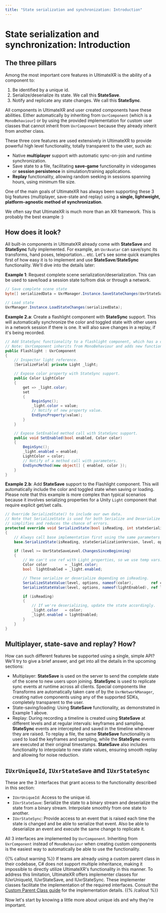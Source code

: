 ```yaml
---
title: "State serialization and synchronization: Introduction"
---
```


# State serialization and synchronization: Introduction

## The three pillars

Among the most important core features in UltimateXR is the ability of a component to:

1) Be identified by a unique id.
2) Serialize/deserialize its state. We call this **StateSave**.
3) Notify and replicate any state changes. We call this **StateSync**.

All components in UltimateXR and user created components have these abilities. Either automatically by inheriting from `UxrComponent` (which is a `MonoBehaviour`) or by using the provided implementation for custom user classes that cannot inherit from `UxrComponent` because they already inherit from another class.

These three core features are used extensively in UltimateXR to provide powerful high level functionality, totally transparent to the user, such as:

- Native **multiplayer** support with automatic sync-on-join and runtime synchronization.
- Save state to a file, facilitating **save-game** functionality in videogames or **session persistence** in simulation/training applications.
- **Replay** functionality, allowing random seeking in sessions spanning hours, using minimum file size.

One of the main goals of UltimateXR has always been supporting these 3 big features (multiplayer, save-state and replay) using a **single, lightweight, platform-agnostic method of synchronization**.

We often say that UltimateXR is much more than an XR framework. This is probably the best example :)

## How does it look?

All built-in components in UltimateXR already come with **StateSave** and **StateSync** fully implemented. For example, an `UxrAvatar` can save/sync its transforms, hand poses, teleportation... etc.
Let's see some quick examples first of how easy it is to implement and use **StateSave**/**StateSync** functionality. We'll dive into the details later:

**Example 1**: Request complete scene serialization/deserialization. This can be used to save/load a session state to/from disk or through a network.

```c#
// Save complete scene state
byte[] serializedData = UxrManager.Instance.SaveStateChanges(UxrStateSaveLevel.Complete, UxrSerializationFormat.BinaryUncompressed);

// Load state
UxrManager.Instance.LoadStateChanges(serializedData);
```

**Example 2.a**: Create a flashlight component with **StateSync** support. This will automatically synchronize the color and toggled state with other users in a network session if there is one. It will also save changes in a replay, if it's being recorded.

```c#
// Add StateSync functionality to a flashlight component, which has a colored light that can be toggled on/off.
// Note: UxrComponent inherits from MonoBehaviour and adds new functionality, including syncing.
public Flashlight : UxrComponent
{
	// Inspector light reference.
	[SerializeField] private Light _light;

	// Expose color property with StateSync support.
	public Color LightColor
	{
		get => _light.color;
		set
		{
			BeginSync();
			_light.color = value;
			// Notify of new property value.
			EndSyncProperty(value);
		}
	}

	// Expose SetEnabled method call with StateSync support.
	public void SetEnabled(bool enabled, Color color)
	{
		BeginSync();
		_light.enabled = enabled;
		LightColor = color;
		// Notify of a method call with parameters.
		EndSyncMethod(new object[] { enabled, color });
	}
}
```

**Example 2.b**: Add **StateSave** support to the Flashlight component. This will automatically include the color and toggled state when saving or loading.
Please note that this example is more complex than typical scenarios because it involves serializing properties for a Unity `Light` component that require explicit get/set calls.
```c#
// Override SerializeState() to include our own data.
// Note that SerializeState is used for both Serialize and Deserialize operations, which
// simplifies and reduces the chance of errors.
protected override void SerializeState(bool isReading, int stateSerializationVersion, UxrStateSaveLevel level, UxrStateSaveOptions options)
{
	// Always call base implementation first using the same parameters
	base.SerializeState(isReading, stateSerializationVersion, level, options);

	if (level >= UxrStateSaveLevel.ChangesSinceBeginning)
	{
		// We can't use ref with Light properties, so we use temp vars.
		Color color        = _light.color;
		bool  lightEnabled = _light.enabled;

		// These serialize or deserialize depending on isReading.
		SerializeStateValue(level, options, nameof(color),        ref color);
		SerializeStateValue(level, options, nameof(lightEnabled), ref lightEnabled);

		if (isReading)
		{
			// If we're deserializing, update the state accordingly.
			_light.color   = color;
			_light.enabled = lightEnabled;
		}
	}
}
```

## Multiplayer, state-save and replay? How?

How can such different features be supported using a single, simple API?
We'll try to give a brief answer, and get into all the details in the upcoming sections:

- Multiplayer: **StateSave** is used on the server to send the complete state of the scene to new users upon joining. **StateSync** is used to replicate sync events at runtime across all clients. Special components like Transforms are automatically taken care of by the `UxrNetworkManager`, creating native components using any of the supported SDKs, completely transparent to the user.
- State-saving/loading: Using **StateSave** functionality, as demonstrated in Example 1 above.
- Replay: During recording a timeline is created using **StateSave** at different levels and at regular intervals: keyframes and sampling. **StateSync** events are intercepted and saved in the timeline whenever they are raised. To replay a file, the same **StateSave** functionality is used to load the keyframes and sampling, while the **StateSync** events are executed at their original timestamps. **StateSave** also includes functionality to interpolate to new state values, ensuring smooth replay and allowing for noise reduction.

## `IUxrUniqueId`, `IUxrStateSave` and `IUxrStateSync`

These are the 3 interfaces that grant access to the functionality described in this section:
- `IUxrUniqueId`: Access to the unique id.
- `IUxrStateSave`: Serialize the state to a binary stream and deserialize the state from a binary stream. Interpolate smoothly from one state to another.
- `IUxrStateSync`: Provide access to an event that is raised each time the state is changed and be able to serialize that event. Also be able to deserialize an event and execute the same change to replicate it.

All 3 interfaces are implemented by `UxrComponent`. Inheriting from `UxrComponent` instead of `MonoBehaviour` when creating custom components is the easiest way to automatically be able to use the functionality.

{{% callout warning %}}
If teams are already using a custom parent class in their codebase, C# does not support multiple inheritance, making it impossible to directly utilize UltimateXR's functionality in this manner. To address this limitation, UltimateXR offers implementer classes for IUxrUniqueId, IUxrStateSave, and IUxrStateSync. These implementer classes facilitate the implementation of the required interfaces.
Consult the [Custom Parent Class guide](/docs/programming-guide/state-serialization-and-synchronization-custom-parent-class) for the implementation details.
{{% /callout %}}

Now let's start by knowing a little more about unique ids and why they're important.